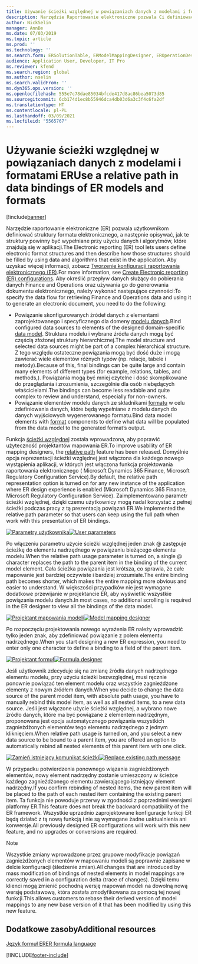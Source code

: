 ```yaml
---
title: Używanie ścieżki względnej w powiązaniach danych z modelami i formatami ER
description: Narzędzie Raportowanie elektroniczne pozwala Ci definiować struktury formatu elektronicznego, a następnie opisywać, jak te struktury powinny być wypełniane.
author: NickSelin
manager: AnnBe
ms.date: 07/03/2019
ms.topic: article
ms.prod: ''
ms.technology: ''
ms.search.form: ERSolutionTable, ERModelMappingDesigner, EROperationDesigner, ERExpressionDesignerFormula
audience: Application User, Developer, IT Pro
ms.reviewer: kfend
ms.search.region: global
ms.author: nselin
ms.search.validFrom: ''
ms.dyn365.ops.version: ''
ms.openlocfilehash: 555e7c78dae85034bfcde417d8ac86bea5073d85
ms.sourcegitcommit: 6cb174d1ec8b55946dca4db03d6a3c3f4c6fa2df
ms.translationtype: HT
ms.contentlocale: pl-PL
ms.lasthandoff: 03/09/2021
ms.locfileid: "5565767"
---
```

# <a name="use-a-relative-path-in-data-bindings-of-er-models-and-formats"></a><span data-ttu-id="a6443-103">Używanie ścieżki względnej w powiązaniach danych z modelami i formatami ER</span><span class="sxs-lookup"><span data-stu-id="a6443-103">Use a relative path in data bindings of ER models and formats</span></span>

[!include[banner](../includes/banner.md)]

<span data-ttu-id="a6443-104">Narzędzie raportowanie elektroniczne (ER) pozwala użytkownikom definiować struktury formatu elektronicznego, a następnie opisywać, jak te struktury powinny być wypełniane przy użyciu danych i algorytmów, które znajdują się w aplikacji.</span><span class="sxs-lookup"><span data-stu-id="a6443-104">The Electronic reporting (ER) tool lets users define electronic format structures and then describe how those structures should be filled by using data and algorithms that exist in the application.</span></span> <span data-ttu-id="a6443-105">Aby uzyskać więcej informacji, zobacz [Tworzenie konfiguracji raportowania elektronicznego (ER)](electronic-reporting-configuration.md).</span><span class="sxs-lookup"><span data-stu-id="a6443-105">For more information, see [Create Electronic reporting (ER) configurations](electronic-reporting-configuration.md).</span></span> <span data-ttu-id="a6443-106">Aby określić przepływ danych służący do pobierania danych Finance and Operations oraz używania go do generowania dokumentu elektronicznego, należy wykonać następujące czynności:</span><span class="sxs-lookup"><span data-stu-id="a6443-106">To specify the data flow for retrieving Finance and Operations data and using it to generate  an electronic document, you need to do the following:</span></span>

- <span data-ttu-id="a6443-107">Powiązanie skonfigurowanych źródeł danych z elementami zaprojektowanego i specyficznego dla domeny [modelu danych](general-electronic-reporting.md#data-model-and-model-mapping-components).</span><span class="sxs-lookup"><span data-stu-id="a6443-107">Bind configured data sources to elements of the designed domain-specific [data model](general-electronic-reporting.md#data-model-and-model-mapping-components).</span></span> <span data-ttu-id="a6443-108">Struktura modelu i wybrane źródła danych mogą być częścią złożonej struktury hierarchicznej.</span><span class="sxs-lookup"><span data-stu-id="a6443-108">The model structure and selected data sources might be part of a complex hierarchical structure.</span></span> <span data-ttu-id="a6443-109">Z tego względu ostateczne powiązania mogą być dość duże i mogą zawierać wiele elementów różnych typów (np. relacje, tabele i metody).</span><span class="sxs-lookup"><span data-stu-id="a6443-109">Because of this, final bindings can be quite large and contain many elements of different types (for example, relations, tables, and methods,).</span></span> <span data-ttu-id="a6443-110">Powiązania mogą być mniej czytelne i dość skomplikowane do przeglądania i zrozumienia, szczególnie dla osób niebędących właścicielami.</span><span class="sxs-lookup"><span data-stu-id="a6443-110">The bindings can become less readable and quite complex to review and understand, especially for non-owners.</span></span> 
- <span data-ttu-id="a6443-111">Powiązanie elementów modelu danych ze składnikami [formatu](general-electronic-reporting.md#FormatComponentOutbound) w celu zdefiniowania danych, które będą wypełniane z modelu danych do danych wyjściowych wygenerowanego formatu.</span><span class="sxs-lookup"><span data-stu-id="a6443-111">Bind data model elements with [format](general-electronic-reporting.md#FormatComponentOutbound) components to define what data will be populated from the data model to the generated format’s output.</span></span>

<span data-ttu-id="a6443-112">Funkcja [ścieżki względnej](er-formula-language.md#relative-path) została wprowadzona, aby poprawić użyteczność projektantów mapowania ER.</span><span class="sxs-lookup"><span data-stu-id="a6443-112">To improve usability of ER mapping designers, the [relative path](er-formula-language.md#relative-path) feature has been released.</span></span> <span data-ttu-id="a6443-113">Domyślnie opcja reprezentacji ścieżki względnej jest włączona dla każdego nowego wystąpienia aplikacji, w których jest włączona funkcja projektowania raportowania elektronicznego ( Microsoft Dynamics 365 Finance, Microsoft Regulatory Configuration Service).</span><span class="sxs-lookup"><span data-stu-id="a6443-113">By default, the relative path representation option is turned on for any new instance of the application where ER design experience is enabled (Microsoft Dynamics 365 Finance, Microsoft Regulatory Configuration Service).</span></span> <span data-ttu-id="a6443-114">Zaimplementowano parametr ścieżki względnej, dzięki czemu użytkownicy mogą nadal korzystać z pełnej ścieżki podczas pracy z tą prezentacją powiązań ER.</span><span class="sxs-lookup"><span data-stu-id="a6443-114">We implemented the relative path parameter so that users can keep using the full path when work with this presentation of ER bindings.</span></span>

<span data-ttu-id="a6443-115">[![Parametry użytkownika](./media/relative-path-01.png)](./media/relative-path-01.png)</span><span class="sxs-lookup"><span data-stu-id="a6443-115">[![User parameters](./media/relative-path-01.png)](./media/relative-path-01.png)</span></span>

 
<span data-ttu-id="a6443-116">Po włączeniu parametru użycie ścieżki względnej jeden znak @ zastępuje ścieżkę do elementu nadrzędnego w powiązaniu bieżącego elementu modelu.</span><span class="sxs-lookup"><span data-stu-id="a6443-116">When the relative path usage parameter is turned on, a single @ character replaces the path to the parent item in the binding of the current model element.</span></span> <span data-ttu-id="a6443-117">Cała ścieżka powiązania jest krótsza, co sprawia, że całe mapowanie jest bardziej oczywiste i bardziej zrozumiałe.</span><span class="sxs-lookup"><span data-stu-id="a6443-117">The entire binding path becomes shorter, which makes the entire mapping more obvious and easier to understand.</span></span> <span data-ttu-id="a6443-118">W większości przypadków nie jest wymagane dodatkowe przewijanie w projektancie ER, aby wyświetlić wszystkie powiązania modelu danych.</span><span class="sxs-lookup"><span data-stu-id="a6443-118">In most cases, no additional scrolling is required in the ER designer to view all the bindings of the data model.</span></span>

<span data-ttu-id="a6443-119">[![Projektant mapowania modeli](./media/relative-path-02.png)](./media/relative-path-02.png)</span><span class="sxs-lookup"><span data-stu-id="a6443-119">[![Model mapping designer](./media/relative-path-02.png)](./media/relative-path-02.png)</span></span>
 
<span data-ttu-id="a6443-120">Po rozpoczęciu projektowania nowego wyrażenia ER należy wprowadzić tylko jeden znak, aby zdefiniować powiązanie z polem elementu nadrzędnego.</span><span class="sxs-lookup"><span data-stu-id="a6443-120">When you start designing a new ER expression, you need to enter only one character to define a binding to a field of the parent item.</span></span>

<span data-ttu-id="a6443-121">[![Projektant formuł](./media/relative-path-03.png)](./media/relative-path-03.png)</span><span class="sxs-lookup"><span data-stu-id="a6443-121">[![Formula designer](./media/relative-path-03.png)](./media/relative-path-03.png)</span></span>
 
<span data-ttu-id="a6443-122">Jeśli użytkownik zdecyduje się na zmianę źródła danych nadrzędnego elementu modelu, przy użyciu ścieżki bezwzględnej, musi ręcznie ponownie powiązać ten element modelu oraz wszystkie zagnieżdżone elementy z nowym źródłem danych.</span><span class="sxs-lookup"><span data-stu-id="a6443-122">When you decide to change the data source of the parent model item, with absolute path usage, you have to manually rebind this model item, as well as all nested items, to a new data source.</span></span> <span data-ttu-id="a6443-123">Jeśli jest włączone użycie ścieżki względnej, a wybrano nowe źródło danych, które ma być powiązane z elementem nadrzędnym, proponowana jest opcja automatycznego powiązania wszystkich zagnieżdżonych elementów tego elementu nadrzędnego z jednym kliknięciem.</span><span class="sxs-lookup"><span data-stu-id="a6443-123">When relative path usage is turned on, and you select a new data source to be bound to a parent item, you are offered an option to automatically rebind all nested elements of this parent item with one click.</span></span>

<span data-ttu-id="a6443-124">[![Zamień istniejący komunikat ścieżki](./media/relative-path-04.png)](./media/relative-path-04.png)</span><span class="sxs-lookup"><span data-stu-id="a6443-124">[![Replace existing path message](./media/relative-path-04.png)](./media/relative-path-04.png)</span></span>
 
<span data-ttu-id="a6443-125">W przypadku potwierdzenia ponownego wiązania zagnieżdżonych elementów, nowy element nadrzędny zostanie umieszczony w ścieżce każdego zagnieżdżonego elementu zawierającego istniejący element nadrzędny.</span><span class="sxs-lookup"><span data-stu-id="a6443-125">If you confirm rebinding of nested items, the new parent item will be placed to the path of each nested item containing the existing parent item.</span></span>
<span data-ttu-id="a6443-126">Ta funkcja nie powoduje przerwy w zgodności z poprzednimi wersjami platformy ER.</span><span class="sxs-lookup"><span data-stu-id="a6443-126">This feature does not break the backward compatibility of the ER framework.</span></span> <span data-ttu-id="a6443-127">Wszystkie uprzednio zaprojektowane konfiguracje funkcji ER będą działać z tą nową funkcją i nie są wymagane żadne uaktualnienia ani konwersje.</span><span class="sxs-lookup"><span data-stu-id="a6443-127">All previously designed ER configurations will work with this new feature, and no upgrades or conversions are required.</span></span>

> [!NOTE]
> <span data-ttu-id="a6443-128">Wszystkie zmiany wprowadzone przez grupowe modyfikacje powiązań zagnieżdżonych elementów w mapowaniu modeli są poprawnie zapisane w delcie konfiguracji (śledzenie zmian).</span><span class="sxs-lookup"><span data-stu-id="a6443-128">All changes that are introduced by mass modification of bindings of nested elements in model mappings are correctly saved in a configuration delta (trace of changes).</span></span> <span data-ttu-id="a6443-129">Dzięki temu klienci mogą zmienić pochodną wersję mapowań modeli na dowolną nową wersję podstawową, która została zmodyfikowana za pomocą tej nowej funkcji.</span><span class="sxs-lookup"><span data-stu-id="a6443-129">This allows customers to rebase their derived version of model mappings to any new base version of it that has been modified by using this new feature.</span></span>

## <a name="additional-resources"></a><span data-ttu-id="a6443-130">Dodatkowe zasoby</span><span class="sxs-lookup"><span data-stu-id="a6443-130">Additional resources</span></span>

[<span data-ttu-id="a6443-131">Język formuł ER</span><span class="sxs-lookup"><span data-stu-id="a6443-131">ER formula language</span></span>](er-formula-language.md)


[!INCLUDE[footer-include](../../../includes/footer-banner.md)]